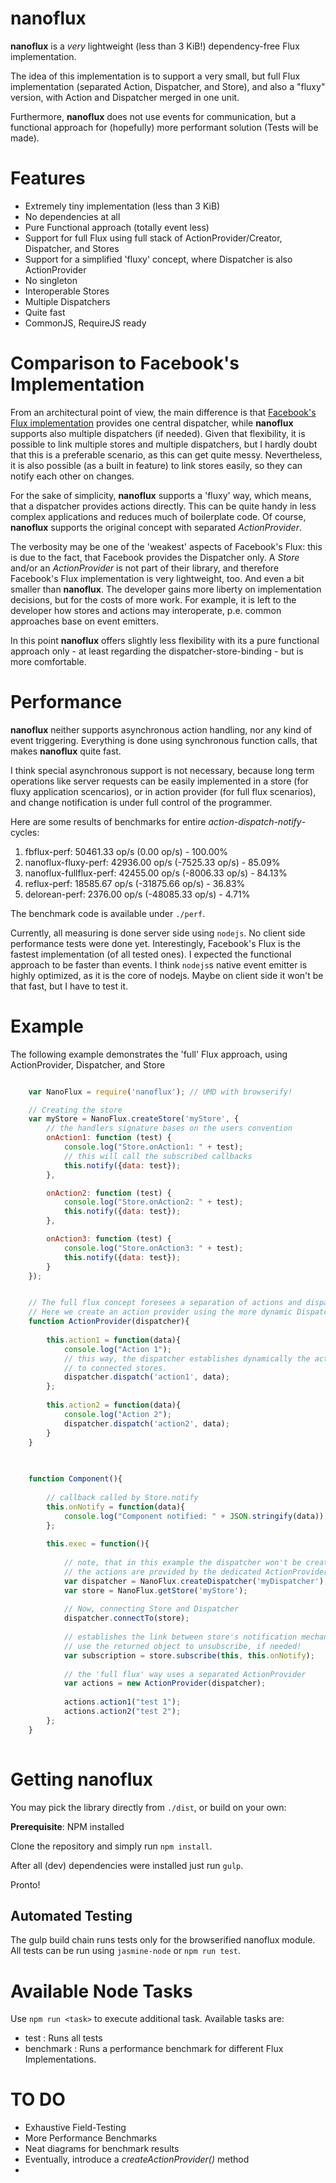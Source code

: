 # nanoflux

__nanoflux__ is a *very* lightweight (less than 3 KiB!) dependency-free Flux implementation.

The idea of this implementation is to support a very small, but full Flux implementation (separated Action, Dispatcher, and Store), 
and also a "fluxy" version, with Action and Dispatcher merged in one unit. 

Furthermore, __nanoflux__ does not use events for communication, but a functional approach for (hopefully) more performant solution (Tests will be made).

# Features

- Extremely tiny implementation (less than 3 KiB)
- No dependencies at all
- Pure Functional approach (totally event less)
- Support for full Flux using full stack of ActionProvider/Creator, Dispatcher, and Stores
- Support for a simplified 'fluxy' concept, where Dispatcher is also ActionProvider
- No singleton
- Interoperable Stores
- Multiple Dispatchers
- Quite fast
- CommonJS, RequireJS ready



# Comparison to Facebook's Implementation

From an architectural point of view, the main difference is that [Facebook's Flux implementation](https://github.com/facebook/flux) provides 
one central dispatcher, while __nanoflux__ supports also multiple dispatchers (if needed). Given that flexibility, it is possible to link multiple stores 
and multiple dispatchers, but I hardly doubt that this is a preferable scenario, as this can get quite messy. Nevertheless, it is also possible 
(as a built in feature) to link stores easily, so they can notify each other on changes.

For the sake of simplicity, __nanoflux__ supports a 'fluxy' way, which means, that a dispatcher provides actions directly. This can be quite handy in less 
complex applications and reduces much of boilerplate code. Of course, __nanoflux__  supports the original concept with separated *ActionProvider*. 

The verbosity may be one of the 'weakest' aspects of Facebook's Flux: this is due to the fact, that Facebook provides the Dispatcher only. 
A *Store* and/or an *ActionProvider* is not part of their library, and therefore Facebook's Flux implementation is very lightweight, too. 
And even a bit smaller than __nanoflux__.  The developer gains more liberty on implementation decisions, but for the costs of more work. 
For example, it is left to the developer how stores and actions may interoperate, p.e. common approaches base on event emitters. 

In this point __nanoflux__ offers slightly less flexibility with its a pure functional approach only - at least regarding 
the dispatcher-store-binding - but is more comfortable. 
 

# Performance

__nanoflux__ neither supports asynchronous action handling, nor any kind of event triggering.
Everything is done using synchronous function calls, that makes __nanoflux__ quite fast.

I think special asynchronous support is not necessary, because long term operations like server requests can be easily
implemented in a store (for fluxy application scencarios), or in action provider (for full flux scenarios), and change notification is under full control of the programmer.

Here are some results of benchmarks for entire *action-dispatch-notify*-cycles:

1. fbflux-perf: 50461.33 op/s (0.00 op/s) - 100.00%
2. nanoflux-fluxy-perf: 42936.00 op/s (-7525.33 op/s) - 85.09%
3. nanoflux-fullflux-perf: 42455.00 op/s (-8006.33 op/s) - 84.13%
4. reflux-perf: 18585.67 op/s (-31875.66 op/s) - 36.83%
5. delorean-perf: 2376.00 op/s (-48085.33 op/s) - 4.71%

The benchmark code is available under `./perf`.

Currently, all measuring is done server side using `nodejs`. No client side performance tests were done yet.
Interestingly, Facebook's Flux is the fastest implementation (of all tested ones). I expected the functional approach to be faster than events. 
I think `nodejs`s native event emitter is highly optimized, as it is the core of nodejs. Maybe on client side it won't be that fast, but I have to test it.  

# Example

The following example demonstrates the 'full' Flux approach, using ActionProvider, Dispatcher, and Store

```javascript

	var NanoFlux = require('nanoflux'); // UMD with browserify!

	// Creating the store
    var myStore = NanoFlux.createStore('myStore', {    
        // the handlers signature bases on the users convention
        onAction1: function (test) {
            console.log("Store.onAction1: " + test);
            // this will call the subscribed callbacks
            this.notify({data: test});
        },

        onAction2: function (test) {
            console.log("Store.onAction2: " + test);
            this.notify({data: test});
        },

        onAction3: function (test) {
            console.log("Store.onAction3: " + test);
            this.notify({data: test});
        }
    });
```
    
```javascript

    // The full flux concept foresees a separation of actions and dispatcher
    // Here we create an action provider using the more dynamic Dispatcher.dispatch method.
    function ActionProvider(dispatcher){
    
        this.action1 = function(data){
            console.log("Action 1");
            // this way, the dispatcher establishes dynamically the action binding
            // to connected stores.
            dispatcher.dispatch('action1', data);
        };
    
        this.action2 = function(data){
            console.log("Action 2");
            dispatcher.dispatch('action2', data);
        }
    }
    
```
    
```javascript
    
    function Component(){
    
        // callback called by Store.notify
        this.onNotify = function(data){
            console.log("Component notified: " + JSON.stringify(data));
        };
    
        this.exec = function(){
    
            // note, that in this example the dispatcher won't be created with any actions.
            // the actions are provided by the dedicated ActionProvider    
            var dispatcher = NanoFlux.createDispatcher('myDispatcher');
            var store = NanoFlux.getStore('myStore');
            
            // Now, connecting Store and Dispatcher
            dispatcher.connectTo(store);
            
            // establishes the link between store's notification mechanism and this component.
            // use the returned object to unsubscribe, if needed!
            var subscription = store.subscribe(this, this.onNotify);
    
            // the 'full flux' way uses a separated ActionProvider
            var actions = new ActionProvider(dispatcher);
    
            actions.action1("test 1");
            actions.action2("test 2");
        };
    }
    
```

# Getting nanoflux

You may pick the library directly from ``./dist``, or build on your own:

__Prerequisite__: NPM installed

Clone the repository and simply run ``npm install``.

After all (dev) dependencies were installed just run ``gulp``.

Pronto!

## Automated Testing

The gulp build chain runs tests only for the browserified nanoflux module. All tests can be run using `jasmine-node` or `npm run test`. 


# Available Node Tasks

Use `npm run <task>` to execute additional task. Available tasks are:
 
- test : Runs all tests
- benchmark : Runs a performance benchmark for different Flux Implementations. 

# TO DO

- Exhaustive Field-Testing
- More Performance Benchmarks
- Neat diagrams for benchmark results
- Eventually, introduce a *createActionProvider()* method
- 

